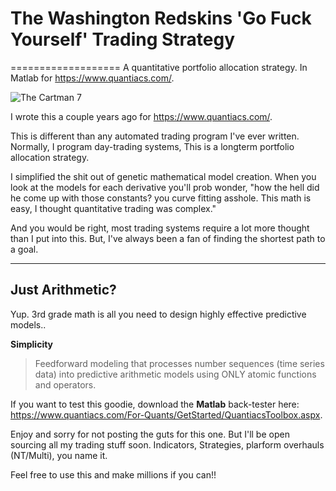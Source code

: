 # The Washington Redskins 'Go Fuck Yourself' Trading Strategy
===================
A quantitative portfolio allocation strategy. In Matlab for https://www.quantiacs.com/. 

![The Cartman 7](http://i65.tinypic.com/zmxx5d.png)

I wrote this a couple years ago for https://www.quantiacs.com/. 

This is different than any automated trading program I've ever written. Normally, I program day-trading systems, This is a longterm portfolio allocation strategy. 

I simplified the shit out of genetic mathematical model creation. When you look at the models for each derivative you'll prob wonder, "how the hell did he come up with those constants? you curve fitting asshole. This math is easy, I thought quantitative trading was complex."

And you would be right, most trading systems require a lot more thought than I put into this. But, I've always been a fan of finding the shortest path to a goal.


----------
Just Arithmetic? 
-------------

Yup. 3rd grade math is all you need to design highly effective predictive models.. 

**Simplicity**

> Feedforward modeling that processes number sequences (time series data) into predictive arithmetic models using ONLY atomic functions and operators.   

If you want to test this goodie, download the **Matlab** back-tester here: https://www.quantiacs.com/For-Quants/GetStarted/QuantiacsToolbox.aspx. 

Enjoy and sorry for not posting the guts for this one. But I'll be open sourcing all my trading stuff soon. Indicators, Strategies, plarform overhauls (NT/Multi), you name it.

Feel free to use this and make millions if you can!! 


